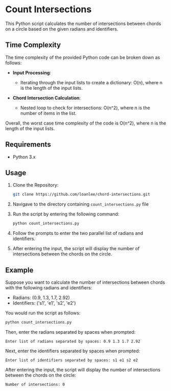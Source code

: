 # Count Intersections

This Python script calculates the number of intersections between chords on a circle based on the given radians and identifiers.

## Time Complexity

The time complexity of the provided Python code can be broken down as follows:

- **Input Processing**: 
  - Iterating through the input lists to create a dictionary: O(n), where n is the length of the input lists.

- **Chord Intersection Calculation**:

  - Nested loop to check for intersections: O(n^2), where n is the number of items in the list.

Overall, the worst case time complexity of the code is O(n^2), where n is the length of the input lists.

## Requirements

- Python 3.x

## Usage

1. Clone the Repository:
   
    ```bash
    git clone https://github.com/loanlee/chord-intersections.git
    ```

2. Navigave to the directory containing `count_intersections.py` file


3. Run the script by entering the following command:

    ```bash
    python count_intersections.py
    ```

4. Follow the prompts to enter the two parallel list of radians and identifiers.

5. After entering the input, the script will display the number of intersections between the chords on the circle.

## Example

Suppose you want to calculate the number of intersections between chords with the following radians and identifiers:

- Radians: (0.9, 1.3, 1.7, 2.92)
- Identifiers: ('s1', 'e1', 's2', 'e2')

You would run the script as follows:

```bash
python count_intersections.py
```

Then, enter the radians separated by spaces when prompted:

```
Enter list of radians separated by spaces: 0.9 1.3 1.7 2.92
```

Next, enter the identifiers separated by spaces when prompted:

```
Enter list of identifiers separated by spaces: s1 e1 s2 e2
```

After entering the input, the script will display the number of intersections between the chords on the circle:

```
Number of intersections: 0
```

